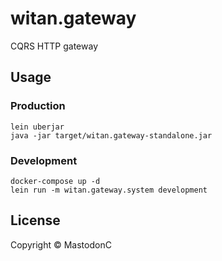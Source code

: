 # witan.gateway

CQRS HTTP gateway

## Usage

### Production
```
lein uberjar
java -jar target/witan.gateway-standalone.jar
```

### Development
```
docker-compose up -d
lein run -m witan.gateway.system development
```


## License

Copyright © MastodonC
